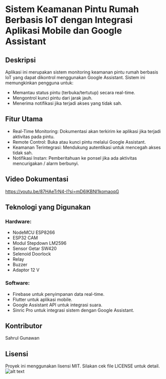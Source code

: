 # Sistem Keamanan Pintu Rumah Berbasis IoT dengan Integrasi Aplikasi Mobile dan Google Assistant

## Deskripsi

Aplikasi ini merupakan sistem monitoring keamanan pintu rumah berbasis IoT yang dapat dikontrol menggunakan Google Assistant. Sistem ini memungkinkan pengguna untuk:

- Memantau status pintu (terbuka/tertutup) secara real-time.
- Mengontrol kunci pintu dari jarak jauh.
- Menerima notifikasi jika terjadi akses yang tidak sah.

## Fitur Utama

- Real-Time Monitoring: Dokumentasi akan terkirim ke aplikasi jika terjadi aktivitas pada pintu.
- Remote Control: Buka atau kunci pintu melalui Google Assistant.
- Keamanan Terintegrasi: Mendukung autentikasi untuk mencegah akses tidak sah.
- Notifikasi Instan: Pemberitahuan ke ponsel jika ada aktivitas mencurigakan / alarm berbunyi.

## Video Dokumentasi

https://youtu.be/87HAeTrN4-I?si=mD6IKBNI1komaoqG

## Teknologi yang Digunakan

### Hardware:

- NodeMCU ESP8266
- ESP32 CAM
- Modul Stepdown LM2596
- Sensor Getar SW420
- Selenoid Doorlock
- Relay
- Buzzer
- Adaptor 12 V

### Software:

- Firebase untuk penyimpanan data real-time.
- Flutter untuk aplikasi mobile.
- Google Assistant API untuk integrasi suara.
- Sinric Pro untuk integrasi sistem dengan Google Assistant.

## Kontributor

Sahrul Gunawan

## Lisensi

Proyek ini menggunakan lisensi MIT. Silakan cek file LICENSE untuk detail.
![alt text](image.png)
